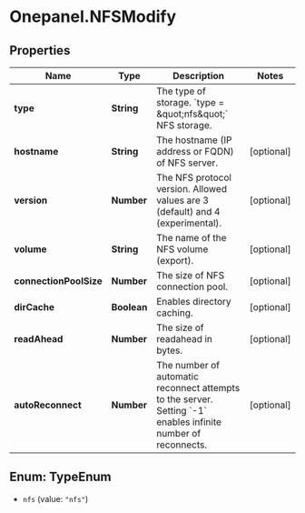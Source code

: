 # Onepanel.NFSModify

## Properties
Name | Type | Description | Notes
------------ | ------------- | ------------- | -------------
**type** | **String** | The type of storage.  &#x60;type &#x3D; \&quot;nfs\&quot;&#x60;    NFS storage.  | 
**hostname** | **String** | The hostname (IP address or FQDN) of NFS server. | [optional] 
**version** | **Number** | The NFS protocol version. Allowed values are 3 (default) and 4 (experimental). | [optional] 
**volume** | **String** | The name of the NFS volume (export). | [optional] 
**connectionPoolSize** | **Number** | The size of NFS connection pool. | [optional] 
**dirCache** | **Boolean** | Enables directory caching. | [optional] 
**readAhead** | **Number** | The size of readahead in bytes. | [optional] 
**autoReconnect** | **Number** | The number of automatic reconnect attempts to the server. Setting &#x60;-1&#x60; enables infinite number of reconnects. | [optional] 


<a name="TypeEnum"></a>
## Enum: TypeEnum


* `nfs` (value: `"nfs"`)




